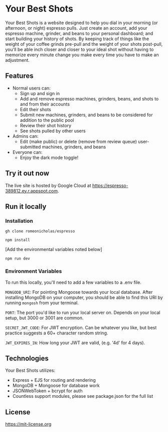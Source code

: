 
# Your Best Shots

Your Best Shots is a website designed to help you dial in your morning (or afternoon, or night) espresso pulls. Just create an account, add your espresso machine, grinder, and beans to your personal dashboard; and start building your history of shots. By keeping track of things like the weight of your coffee grinds pre-pull and the weight of your shots post-pull, you'll be able inch closer and closer to your ideal shot without having to memorize every minute change you make every time you have to make an adjustment. 

## Features
* Normal users can:
  * Sign up and sign in
  * Add and remove espresso machines, grinders, beans, and shots to and from their accounts
  * Edit their shots
  * Submit new machines, grinders, and beans to be considered for addition to the public pool
  * Review their shot history
  * See shots pulled by other users
* Admins can:
  * Edit (make public) or delete (remove from review queue) user-submitted machines, grinders, and beans
* Everyone can:
  * Enjoy the dark mode toggle!

## Try it out now
The live site is hosted by Google Cloud at https://espresso-389812.ey.r.appspot.com.

## Run it locally

### Installation
`gh clone romeonicholas/espresso`

`npm install`

[Add the environmental variables noted below]

`npm run dev`

### Environment Variables

To run this locally, you'll need to add a few variables to a .env file. 

`MONGODB_URI`: For pointing Mongoose towards your local database. After installing MongoDB on your computer, you should be able to find this URI by running `mongosh` from your terminal.

`PORT`: The port you'd like to run your local server on. Depends on your local setup, but 3000 or 3001 are common.

`SECRET_JWT_CODE`: For JWT encryption. Can be whatever you like, but best practice suggests a 60+ character random string.

`JWT_EXPIRES_IN`: How long your JWT are valid, (e.g. '4d' for 4 days).

## Technologies

Your Best Shots utilizes:

* Express + EJS for routing and rendering
* MongoDB + Mongoose for database work
* JSONWebToken + bcrypt for auth
* Countless support modules, please see package.json for the full list

## License

https://mit-license.org
